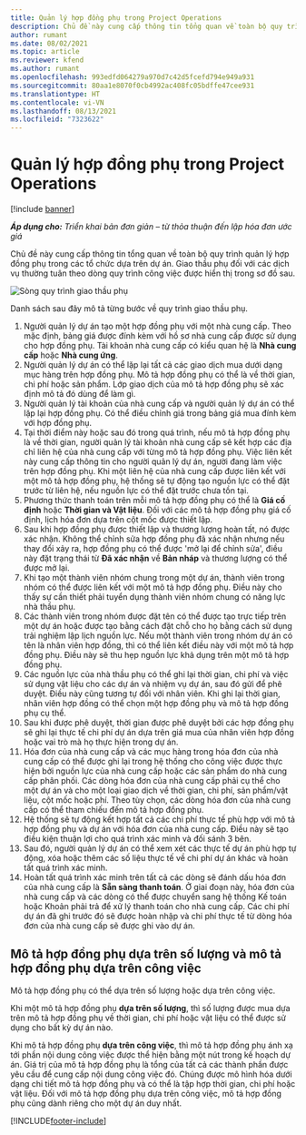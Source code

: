 ```yaml
---
title: Quản lý hợp đồng phụ trong Project Operations
description: Chủ đề này cung cấp thông tin tổng quan về toàn bộ quy trình quản lý hợp đồng phụ thường gặp trong các tổ chức dựa trên dự án.
author: rumant
ms.date: 08/02/2021
ms.topic: article
ms.reviewer: kfend
ms.author: rumant
ms.openlocfilehash: 993edfd064279a970d7c42d5fcefd794e949a931
ms.sourcegitcommit: 80aa1e8070f0cb4992ac408fc05bdffe47cee931
ms.translationtype: HT
ms.contentlocale: vi-VN
ms.lasthandoff: 08/13/2021
ms.locfileid: "7323622"
---
```

# <a name="subcontract-management-in-project-operations"></a>Quản lý hợp đồng phụ trong Project Operations

[!include [banner](../../includes/dataverse-preview.md)]

_**Áp dụng cho:** Triển khai bản đơn giản – từ thỏa thuận đến lập hóa đơn ước giá_

Chủ đề này cung cấp thông tin tổng quan về toàn bộ quy trình quản lý hợp đồng phụ trong các tổ chức dựa trên dự án. Giao thầu phụ đối với các dịch vụ thường tuân theo dòng quy trình công việc được hiển thị trong sơ đồ sau.

![Sòng quy trình giao thầu phụ](../media/SubcontractingProcessFlow.png)

Danh sách sau đây mô tả từng bước về quy trình giao thầu phụ.

1. Người quản lý dự án tạo một hợp đồng phụ với một nhà cung cấp. Theo mặc định, bảng giá được đính kèm với hồ sơ nhà cung cấp được sử dụng cho hợp đồng phụ. Tài khoản nhà cung cấp có kiểu quan hệ là **Nhà cung cấp** hoặc **Nhà cung ứng**.
2. Người quản lý dự án có thể lặp lại tất cả các giao dịch mua dưới dạng mục hàng trên hợp đồng phụ. Mô tả hợp đồng phụ có thể là về thời gian, chi phí hoặc sản phẩm. Lớp giao dịch của mô tả hợp đồng phụ sẽ xác định mô tả đó dùng để làm gì.
3. Người quản lý tài khoản của nhà cung cấp và người quản lý dự án có thể lặp lại hợp đồng phụ. Có thể điều chỉnh giá trong bảng giá mua đính kèm với hợp đồng phụ.
4. Tại thời điểm này hoặc sau đó trong quá trình, nếu mô tả hợp đồng phụ là về thời gian, người quản lý tài khoản nhà cung cấp sẽ kết hợp các địa chỉ liên hệ của nhà cung cấp với từng mô tả hợp đồng phụ. Việc liên kết này cung cấp thông tin cho người quản lý dự án, người đang làm việc trên hợp đồng phụ. Khi một liên hệ của nhà cung cấp được liên kết với một mô tả hợp đồng phụ, hệ thống sẽ tự động tạo nguồn lực có thể đặt trước từ liên hệ, nếu nguồn lực có thể đặt trước chưa tồn tại.
5. Phương thức thanh toán trên mỗi mô tả hợp đồng phụ có thể là **Giá cố định** hoặc **Thời gian và Vật liệu**. Đối với các mô tả hợp đồng phụ giá cố định, lịch hóa đơn dựa trên cột mốc được thiết lập.
6.  Sau khi hợp đồng phụ được thiết lập và thương lượng hoàn tất, nó được xác nhận. Không thể chỉnh sửa hợp đồng phụ đã xác nhận nhưng nếu thay đổi xảy ra, hợp đồng phụ có thể được 'mở lại để chỉnh sửa', điều này đặt trạng thái từ **Đã xác nhận** về **Bản nháp** và thương lượng có thể được mở lại. 
7.  Khi tạo một thành viên nhóm chung trong một dự án, thành viên trong nhóm có thể được liên kết với một mô tả hợp đồng phụ. Điều này cho thấy sự cần thiết phải tuyển dụng thành viên nhóm chung có năng lực nhà thầu phụ.
8.  Các thành viên trong nhóm được đặt tên có thể được tạo trực tiếp trên một dự án hoặc được tạo bằng cách đặt chỗ cho họ bằng cách sử dụng trải nghiệm lập lịch nguồn lực. Nếu một thành viên trong nhóm dự án có tên là nhân viên hợp đồng, thì có thể liên kết điều này với một mô tả hợp đồng phụ. Điều này sẽ thu hẹp nguồn lực khả dụng trên một mô tả hợp đồng phụ.
9.  Các nguồn lực của nhà thầu phụ có thể ghi lại thời gian, chi phí và việc sử dụng vật liệu cho các dự án và nhiệm vụ dự án, sau đó gửi để phê duyệt. Điều này cũng tương tự đối với nhân viên. Khi ghi lại thời gian, nhân viên hợp đồng có thể chọn một hợp đồng phụ và mô tả hợp đồng phụ cụ thể.
10. Sau khi được phê duyệt, thời gian được phê duyệt bởi các hợp đồng phụ sẽ ghi lại thực tế chi phí dự án dựa trên giá mua của nhân viên hợp đồng hoặc vai trò mà họ thực hiện trong dự án.
11. Hóa đơn của nhà cung cấp và các mục hàng trong hóa đơn của nhà cung cấp có thể được ghi lại trong hệ thống cho công việc được thực hiện bởi nguồn lực của nhà cung cấp hoặc các sản phẩm do nhà cung cấp phân phối. Các dòng hóa đơn của nhà cung cấp phải cụ thể cho một dự án và cho một loại giao dịch về thời gian, chi phí, sản phẩm/vật liệu, cột mốc hoặc phí. Theo tùy chọn, các dòng hóa đơn của nhà cung cấp có thể tham chiếu đến mô tả hợp đồng phụ.
12. Hệ thống sẽ tự động kết hợp tất cả các chi phí thực tế phù hợp với mô tả hợp đồng phụ và dự án với hóa đơn của nhà cung cấp. Điều này sẽ tạo điều kiện thuận lợi cho quá trình xác minh và đối sánh 3 bên.
13. Sau đó, người quản lý dự án có thể xem xét các thực tế dự án phù hợp tự động, xóa hoặc thêm các số liệu thực tế về chi phí dự án khác và hoàn tất quá trình xác minh.
14. Hoàn tất quá trình xác minh trên tất cả các dòng sẽ đánh dấu hóa đơn của nhà cung cấp là **Sẵn sàng thanh toán**. Ở giai đoạn này, hóa đơn của nhà cung cấp và các dòng có thể được chuyển sang hệ thống Kế toán hoặc Khoản phải trả để xử lý thanh toán cho nhà cung cấp. Các chi phí dự án đã ghi trước đó sẽ được hoàn nhập và chi phí thực tế từ dòng hóa đơn của nhà cung cấp sẽ được ghi vào dự án.

## <a name="quantity-based-subcontract-lines-and-work-based-subcontract-lines"></a>Mô tả hợp đồng phụ dựa trên số lượng và mô tả hợp đồng phụ dựa trên công việc

Mô tả hợp đồng phụ có thể dựa trên số lượng hoặc dựa trên công việc. 

Khi một mô tả hợp đồng phụ **dựa trên số lượng**, thì số lượng được mua dựa trên mô tả hợp đồng phụ về thời gian, chi phí hoặc vật liệu có thể được sử dụng cho bất kỳ dự án nào.

Khi mô tả hợp đồng phụ **dựa trên công việc**, thì mô tả hợp đồng phụ ánh xạ tới phần nội dung công việc được thể hiện bằng một nút trong kế hoạch dự án. Giá trị của mô tả hợp đồng phụ là tổng của tất cả các thành phần được yêu cầu để cung cấp nội dung công việc đó. Chúng được mô hình hóa dưới dạng chi tiết mô tả hợp đồng phụ và có thể là tập hợp thời gian, chi phí hoặc vật liệu. Đối với mô tả hợp đồng phụ dựa trên công việc, mô tả hợp đồng phụ cũng dành riêng cho một dự án duy nhất.

[!INCLUDE[footer-include](../../includes/footer-banner.md)]


